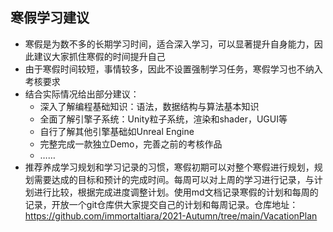 ## 寒假学习建议
* 寒假是为数不多的长期学习时间，适合深入学习，可以显著提升自身能力，因此建议大家抓住寒假的时间提升自己
* 由于寒假时间较短，事情较多，因此不设置强制学习任务，寒假学习也不纳入考核要求
* 结合实际情况给出部分建议：
  * 深入了解编程基础知识：语法，数据结构与算法基本知识
  * 全面了解引擎子系统：Unity粒子系统，渲染和shader，UGUI等
  * 自行了解其他引擎基础如Unreal Engine
  * 完整完成一款独立Demo，完善之前的考核作品
  * ……
* 推荐养成学习规划和学习记录的习惯，寒假初期可以对整个寒假进行规划，规划需要达成的目标和预计的完成时间。每周可以对上周的学习进行记录，与计划进行比较，根据完成进度调整计划。使用md文档记录寒假的计划和每周的记录，开放一个git仓库供大家提交自己的计划和每周记录。仓库地址：https://github.com/immortaltiara/2021-Autumn/tree/main/VacationPlan